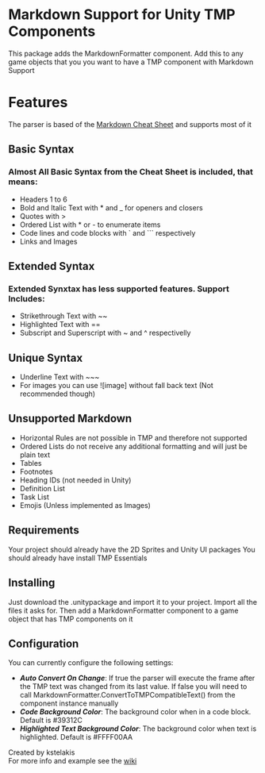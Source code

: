 # Markdown Support for Unity TMP Components

This package adds the MarkdownFormatter component. Add this to any game objects that you you want to have a TMP component with Markdown Support

# Features
The parser is based of the [Markdown Cheat Sheet](https://www.markdownguide.org/cheat-sheet/) and supports most of it

## Basic Syntax
### Almost All Basic Syntax from the Cheat Sheet is included, that means:
* Headers 1 to 6
* Bold and Italic Text with \* and \_ for openers and closers
* Quotes with \>
* Ordered List with \* or \- to enumerate items
* Code lines and code blocks with \` and \`\`\` respectively
* Links and Images



## Extended Syntax
### Extended Synxtax has less supported features. Support Includes:
* Strikethrough Text with \~\~
* Highlighted Text with \=\=
* Subscript and Superscript with \~ and \^ respectivelly

## Unique Syntax
* Underline Text with \~\~\~
* For images you can use \!\[image\] without fall back text (Not recommended though)

## Unsupported Markdown
* Horizontal Rules are not possible in TMP and therefore not supported
* Ordered Lists do not receive any additional formatting and will just be plain text
* Tables
* Footnotes
* Heading IDs (not needed in Unity)
* Definition List
* Task List
* Emojis (Unless implemented as Images)

## Requirements
Your project should already have the 2D Sprites and Unity UI packages
You should already have install TMP Essentials

## Installing
Just download the .unitypackage and import it to your project. Import all the files it asks for. Then add a MarkdownFormatter component to a game object that has TMP components on it

## Configuration
You can currently configure the following settings:
* ***Auto Convert On Change***: If true the parser will execute the frame after the TMP text was changed from its last value. If false you will need to call MarkdownFormatter.ConvertToTMPCompatibleText() from the component instance manually
* ***Code Background Color***: The background color when in a code block. Default is #39312C
* ***Highlighted Text Background Color***: The background color when text is highlighted. Default is #FFFF00AA

Created by kstelakis  
For more info and example see the [wiki](https://github.com/Stelios-Kourlis/MD-For-TMP/wiki)
